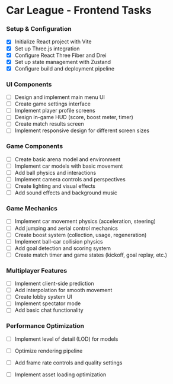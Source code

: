 # Car League - Frontend Tasks

### Setup & Configuration
- [x] Initialize React project with Vite
- [x] Set up Three.js integration
- [x] Configure React Three Fiber and Drei
- [x] Set up state management with Zustand
- [x] Configure build and deployment pipeline

### UI Components
- [ ] Design and implement main menu UI
- [ ] Create game settings interface
- [ ] Implement player profile screens
- [ ] Design in-game HUD (score, boost meter, timer)
- [ ] Create match results screen
- [ ] Implement responsive design for different screen sizes

### Game Components
- [ ] Create basic arena model and environment
- [ ] Implement car models with basic movement
- [ ] Add ball physics and interactions
- [ ] Implement camera controls and perspectives
- [ ] Create lighting and visual effects
- [ ] Add sound effects and background music

### Game Mechanics
- [ ] Implement car movement physics (acceleration, steering)
- [ ] Add jumping and aerial control mechanics
- [ ] Create boost system (collection, usage, regeneration)
- [ ] Implement ball-car collision physics
- [ ] Add goal detection and scoring system
- [ ] Create match timer and game states (kickoff, goal replay, etc.)

### Multiplayer Features
- [ ] Implement client-side prediction
- [ ] Add interpolation for smooth movement
- [ ] Create lobby system UI
- [ ] Implement spectator mode
- [ ] Add basic chat functionality

### Performance Optimization
- [ ] Implement level of detail (LOD) for models
- [ ] Optimize rendering pipeline
- [ ] Add frame rate controls and quality settings
- [ ] Implement asset loading optimization

